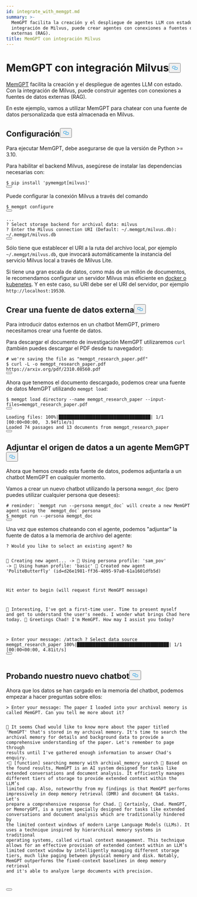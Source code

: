 ```yaml
---
id: integrate_with_memgpt.md
summary: >-
  MemGPT facilita la creación y el despliegue de agentes LLM con estado. Con la
  integración de Milvus, puede crear agentes con conexiones a fuentes de datos
  externas (RAG).
title: MemGPT con integración Milvus
---
```

<h1 id="MemGPT-with-Milvus-Integration" class="common-anchor-header">MemGPT con integración Milvus<button data-href="#MemGPT-with-Milvus-Integration" class="anchor-icon" translate="no">
      <svg translate="no"
        aria-hidden="true"
        focusable="false"
        height="20"
        version="1.1"
        viewBox="0 0 16 16"
        width="16"
      >
        <path
          fill="#0092E4"
          fill-rule="evenodd"
          d="M4 9h1v1H4c-1.5 0-3-1.69-3-3.5S2.55 3 4 3h4c1.45 0 3 1.69 3 3.5 0 1.41-.91 2.72-2 3.25V8.59c.58-.45 1-1.27 1-2.09C10 5.22 8.98 4 8 4H4c-.98 0-2 1.22-2 2.5S3 9 4 9zm9-3h-1v1h1c1 0 2 1.22 2 2.5S13.98 12 13 12H9c-.98 0-2-1.22-2-2.5 0-.83.42-1.64 1-2.09V6.25c-1.09.53-2 1.84-2 3.25C6 11.31 7.55 13 9 13h4c1.45 0 3-1.69 3-3.5S14.5 6 13 6z"
        ></path>
      </svg>
    </button></h1><p><a href="https://memgpt.readme.io/docs/index">MemGPT</a> facilita la creación y el despliegue de agentes LLM con estado. Con la integración de Milvus, puede construir agentes con conexiones a fuentes de datos externas (RAG).</p>
<p>En este ejemplo, vamos a utilizar MemGPT para chatear con una fuente de datos personalizada que está almacenada en Milvus.</p>
<h2 id="Configuration" class="common-anchor-header">Configuración<button data-href="#Configuration" class="anchor-icon" translate="no">
      <svg translate="no"
        aria-hidden="true"
        focusable="false"
        height="20"
        version="1.1"
        viewBox="0 0 16 16"
        width="16"
      >
        <path
          fill="#0092E4"
          fill-rule="evenodd"
          d="M4 9h1v1H4c-1.5 0-3-1.69-3-3.5S2.55 3 4 3h4c1.45 0 3 1.69 3 3.5 0 1.41-.91 2.72-2 3.25V8.59c.58-.45 1-1.27 1-2.09C10 5.22 8.98 4 8 4H4c-.98 0-2 1.22-2 2.5S3 9 4 9zm9-3h-1v1h1c1 0 2 1.22 2 2.5S13.98 12 13 12H9c-.98 0-2-1.22-2-2.5 0-.83.42-1.64 1-2.09V6.25c-1.09.53-2 1.84-2 3.25C6 11.31 7.55 13 9 13h4c1.45 0 3-1.69 3-3.5S14.5 6 13 6z"
        ></path>
      </svg>
    </button></h2><p>Para ejecutar MemGPT, debe asegurarse de que la versión de Python &gt;= 3.10.</p>
<p>Para habilitar el backend Milvus, asegúrese de instalar las dependencias necesarias con:</p>
<pre><code translate="no" class="language-shell"><span class="hljs-meta prompt_">$ </span><span class="language-bash">pip install <span class="hljs-string">&#x27;pymemgpt[milvus]&#x27;</span></span>
<button class="copy-code-btn"></button></code></pre>
<p>Puede configurar la conexión Milvus a través del comando</p>
<pre><code translate="no" class="language-shell"><span class="hljs-meta prompt_">$ </span><span class="language-bash">memgpt configure</span>
<button class="copy-code-btn"></button></code></pre>
<pre><code translate="no" class="language-shell">...
? Select storage backend for archival data: milvus
? Enter the Milvus connection URI (Default: ~/.memgpt/milvus.db): ~/.memgpt/milvus.db
<button class="copy-code-btn"></button></code></pre>
<p>Sólo tiene que establecer el URI a la ruta del archivo local, por ejemplo <code translate="no">~/.memgpt/milvus.db</code>, que invocará automáticamente la instancia del servicio Milvus local a través de Milvus Lite.</p>
<p>Si tiene una gran escala de datos, como más de un millón de documentos, le recomendamos configurar un servidor Milvus más eficiente en <a href="https://milvus.io/docs/quickstart.md">docker o kubenetes</a>. Y en este caso, su URI debe ser el URI del servidor, por ejemplo <code translate="no">http://localhost:19530</code>.</p>
<h2 id="Creating-an-external-data-source" class="common-anchor-header">Crear una fuente de datos externa<button data-href="#Creating-an-external-data-source" class="anchor-icon" translate="no">
      <svg translate="no"
        aria-hidden="true"
        focusable="false"
        height="20"
        version="1.1"
        viewBox="0 0 16 16"
        width="16"
      >
        <path
          fill="#0092E4"
          fill-rule="evenodd"
          d="M4 9h1v1H4c-1.5 0-3-1.69-3-3.5S2.55 3 4 3h4c1.45 0 3 1.69 3 3.5 0 1.41-.91 2.72-2 3.25V8.59c.58-.45 1-1.27 1-2.09C10 5.22 8.98 4 8 4H4c-.98 0-2 1.22-2 2.5S3 9 4 9zm9-3h-1v1h1c1 0 2 1.22 2 2.5S13.98 12 13 12H9c-.98 0-2-1.22-2-2.5 0-.83.42-1.64 1-2.09V6.25c-1.09.53-2 1.84-2 3.25C6 11.31 7.55 13 9 13h4c1.45 0 3-1.69 3-3.5S14.5 6 13 6z"
        ></path>
      </svg>
    </button></h2><p>Para introducir datos externos en un chatbot MemGPT, primero necesitamos crear una fuente de datos.</p>
<p>Para descargar el documento de investigación MemGPT utilizaremos <code translate="no">curl</code> (también puedes descargar el PDF desde tu navegador):</p>
<pre><code translate="no" class="language-shell"><span class="hljs-meta prompt_"># </span><span class="language-bash">we<span class="hljs-string">&#x27;re saving the file as &quot;memgpt_research_paper.pdf&quot;</span></span>
<span class="hljs-meta prompt_">$ </span><span class="language-bash"><span class="hljs-string">curl -L -o memgpt_research_paper.pdf https://arxiv.org/pdf/2310.08560.pdf</span></span>
<button class="copy-code-btn"></button></code></pre>
<p>Ahora que tenemos el documento descargado, podemos crear una fuente de datos MemGPT utilizando <code translate="no">memgpt load</code>:</p>
<pre><code translate="no" class="language-shell"><span class="hljs-meta prompt_">$ </span><span class="language-bash">memgpt load directory --name memgpt_research_paper --input-files=memgpt_research_paper.pdf</span>
<button class="copy-code-btn"></button></code></pre>
<pre><code translate="no" class="language-text">Loading files: 100%|███████████████████████████████████| 1/1 [00:00&lt;00:00,  3.94file/s]
Loaded 74 passages and 13 documents from memgpt_research_paper
<button class="copy-code-btn"></button></code></pre>
<h2 id="Attaching-the-data-source-to-a-MemGPT-agent" class="common-anchor-header">Adjuntar el origen de datos a un agente MemGPT<button data-href="#Attaching-the-data-source-to-a-MemGPT-agent" class="anchor-icon" translate="no">
      <svg translate="no"
        aria-hidden="true"
        focusable="false"
        height="20"
        version="1.1"
        viewBox="0 0 16 16"
        width="16"
      >
        <path
          fill="#0092E4"
          fill-rule="evenodd"
          d="M4 9h1v1H4c-1.5 0-3-1.69-3-3.5S2.55 3 4 3h4c1.45 0 3 1.69 3 3.5 0 1.41-.91 2.72-2 3.25V8.59c.58-.45 1-1.27 1-2.09C10 5.22 8.98 4 8 4H4c-.98 0-2 1.22-2 2.5S3 9 4 9zm9-3h-1v1h1c1 0 2 1.22 2 2.5S13.98 12 13 12H9c-.98 0-2-1.22-2-2.5 0-.83.42-1.64 1-2.09V6.25c-1.09.53-2 1.84-2 3.25C6 11.31 7.55 13 9 13h4c1.45 0 3-1.69 3-3.5S14.5 6 13 6z"
        ></path>
      </svg>
    </button></h2><p>Ahora que hemos creado esta fuente de datos, podemos adjuntarla a un chatbot MemGPT en cualquier momento.</p>
<p>Vamos a crear un nuevo chatbot utilizando la persona <code translate="no">memgpt_doc</code> (pero puedes utilizar cualquier persona que desees):</p>
<pre><code translate="no" class="language-shell"><span class="hljs-meta prompt_"># </span><span class="language-bash">reminder: `memgpt run --persona memgpt_doc` will create a new MemGPT agent using the `memgpt_doc` persona</span>
<span class="hljs-meta prompt_">$ </span><span class="language-bash">memgpt run --persona memgpt_doc</span>
<button class="copy-code-btn"></button></code></pre>
<p>Una vez que estemos chateando con el agente, podemos "adjuntar" la fuente de datos a la memoria de archivo del agente:</p>
<pre><code translate="no" class="language-text">? Would you like to select an existing agent? No

🧬 Creating new agent...
-&gt;  🤖 Using persona profile: &#x27;sam_pov&#x27;
-&gt;  🧑 Using human profile: &#x27;basic&#x27;
🎉 Created new agent &#x27;PoliteButterfly&#x27; (id=d26e1981-ff36-4095-97a0-61a1601dfb5d)

Hit enter to begin (will request first MemGPT message)

💭 Interesting, I&#x27;ve got a first-time user. Time to present myself and get to understand the user&#x27;s needs. I wonder what brings Chad here today.
🤖 Greetings Chad! I&#x27;m MemGPT. How may I assist you today?

&gt; Enter your message: /attach
? Select data source memgpt_research_paper
100%|███████████████████████████████████| 1/1 [00:00&lt;00:00,  4.81it/s]
<button class="copy-code-btn"></button></code></pre>
<h2 id="Testing-out-our-new-chatbot" class="common-anchor-header">Probando nuestro nuevo chatbot<button data-href="#Testing-out-our-new-chatbot" class="anchor-icon" translate="no">
      <svg translate="no"
        aria-hidden="true"
        focusable="false"
        height="20"
        version="1.1"
        viewBox="0 0 16 16"
        width="16"
      >
        <path
          fill="#0092E4"
          fill-rule="evenodd"
          d="M4 9h1v1H4c-1.5 0-3-1.69-3-3.5S2.55 3 4 3h4c1.45 0 3 1.69 3 3.5 0 1.41-.91 2.72-2 3.25V8.59c.58-.45 1-1.27 1-2.09C10 5.22 8.98 4 8 4H4c-.98 0-2 1.22-2 2.5S3 9 4 9zm9-3h-1v1h1c1 0 2 1.22 2 2.5S13.98 12 13 12H9c-.98 0-2-1.22-2-2.5 0-.83.42-1.64 1-2.09V6.25c-1.09.53-2 1.84-2 3.25C6 11.31 7.55 13 9 13h4c1.45 0 3-1.69 3-3.5S14.5 6 13 6z"
        ></path>
      </svg>
    </button></h2><p>Ahora que los datos se han cargado en la memoria del chatbot, podemos empezar a hacer preguntas sobre ellos:</p>
<pre><code translate="no" class="language-text">&gt; Enter your message: The paper I loaded into your archival memory is called MemGPT. Can you tell me more about it?

💭 It seems Chad would like to know more about the paper titled &#x27;MemGPT&#x27; that&#x27;s stored in my archival memory. It&#x27;s time to search the archival memory for details and background data to provide a comprehensive
understanding of the paper. Let&#x27;s remember to page through results until I&#x27;ve gathered enough information to answer Chad&#x27;s enquiry.
⚡🧠 [function] searching memory with archival_memory_search
💭 Based on the found results, MemGPT is an AI system designed for tasks like extended conversations and document analysis. It efficiently manages different tiers of storage to provide extended context within
the LLM’s limited cap. Also, noteworthy from my findings is that MemGPT performs impressively in deep memory retrieval (DMR) and document QA tasks. Let&#x27;s prepare a comprehensive response for Chad.
🤖 Certainly, Chad. MemGPT, or MemoryGPT, is a system specially designed for tasks like extended conversations and document analysis which are traditionally hindered by the limited context windows of modern 
Large Language Models (LLMs). It uses a technique inspired by hierarchical memory systems in traditional operating systems, called virtual context management. This technique allows for an effective provision 
of extended context within an LLM’s limited context window by intelligently managing different storage tiers, much like paging between physical memory and disk. Notably, MemGPT outperforms the fixed-context 
baselines in deep memory retrieval and it&#x27;s able to analyze large documents with precision.

<button class="copy-code-btn"></button></code></pre>
